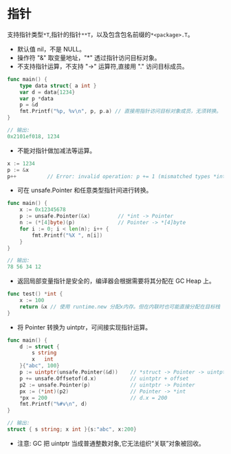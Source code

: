 
指针
=========

支持指针类型`*T`,指针的指针`**T`，以及包含包名前缀的`*<package>.T`。
- 默认值 nil，不是 NULL。
- 操作符 "&" 取变量地址，"*" 透过指针访问目标对象。
- 不支持指针运算，不支持 "->" 运算符,直接用 "." 访问目标成员。

```go
func main() {
    type data struct{ a int }
    var d = data{1234}
    var p *data
    p = &d
    fmt.Printf("%p, %v\n", p, p.a) // 直接用指针访问目标对象成员，无须转换。
}

// 输出:
0x2101ef018, 1234
```

- 不能对指针做加减法等运算。

```go
x := 1234
p := &x
p++          // Error: invalid operation: p += 1 (mismatched types *int and int)
```

- 可在 unsafe.Pointer 和任意类型指针间进行转换。

```go
func main() {
    x := 0x12345678
    p := unsafe.Pointer(&x)         // *int -> Pointer
    n := (*[4]byte)(p)              // Pointer -> *[4]byte
    for i := 0; i < len(n); i++ {
        fmt.Printf("%X ", n[i])
    }
}

// 输出:
78 56 34 12
```

- 返回局部变量指针是安全的，编译器会根据需要将其分配在 GC Heap 上。

```go
func test() *int {
    x := 100
    return &x // 使用 runtime.new 分配x内存。但在内联时也可能直接分配在目标栈
}
```

- 将 Pointer 转换为 uintptr，可间接实现指针运算。

```go
func main() {
    d := struct {
        s string
        x   int
    }{"abc", 100}
    p := uintptr(unsafe.Pointer(&d))    // *struct -> Pointer -> uintptr
    p += unsafe.Offsetof(d.x)           // uintptr + offset
    p2 := unsafe.Pointer(p)             // uintptr -> Pointer
    px := (*int)(p2)                    // Pointer -> *int
    *px = 200                           // d.x = 200
    fmt.Printf("%#v\n", d)
}

// 输出:
struct { s string; x int }{s:"abc", x:200}
```
- 注意: GC 把 uintptr 当成普通整数对象,它无法组织“关联”对象被回收。
